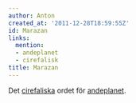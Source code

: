 ```yaml
---
author: Anton
created_at: '2011-12-28T18:59:55Z'
id: Marazan
links:
  mention:
  - andeplanet
  - cirefalisk
title: Marazan
---
```


Det [cirefaliska] ordet för [andeplanet].

  [cirefaliska]: cirefalisk
  [andeplanet]: andeplanet
